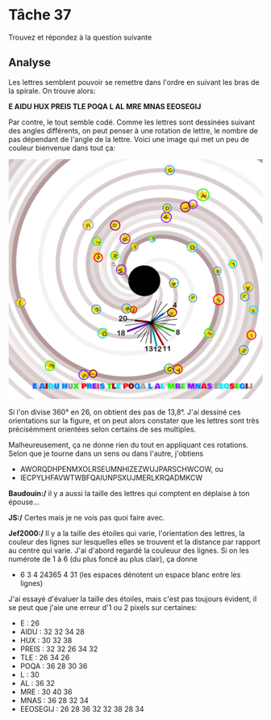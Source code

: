 # Tâche 37

Trouvez et répondez à la question suivante


## Analyse

Les lettres semblent pouvoir se remettre dans l'ordre en suivant les bras de la spirale. On trouve alors:

**E AIDU HUX PREIS TLE POQA L AL MRE MNAS EEOSEGIJ**

Par contre, le tout semble codé. Comme les lettres sont dessinées suivant des angles différents, on peut penser à une rotation de lettre, le nombre de pas dépendant de l'angle de la lettre. Voici une image qui met un peu de couleur bienvenue dans tout ça:

![Galxy](37-Galaxy.jpg)

Si l'on divise 360° en 26, on obtient des pas de 13,8°. J'ai dessiné ces orientations sur la figure, et on peut alors constater que les lettres sont très précisémment orientées selon certains de ses multiples.

Malheureusement, ça ne donne rien du tout en appliquant ces rotations. Selon que je tourne dans un sens ou dans l'autre, j'obtiens

* AWORQDHPENMXOLRSEUMNHIZEZWUJPARSCHWCOW, ou
* IECPYLHFAVWTWBFQAIUNPSXUJMERLKRQADMKCW

**Baudouin:/** il y a aussi la taille des lettres qui comptent en déplaise à ton épouse...

**JS:/** Certes mais je ne vois pas quoi faire avec.

**Jef2000:/** Il y a la taille des étoiles qui varie, l'orientation des lettres, la couleur des lignes sur  lesquelles elles se trouvent et la distance par rapport au centre qui varie.
J'ai d'abord regardé la couleuur des lignes. Si on les numérote de 1 à 6 (du plus foncé au plus clair), ça donne
* 6 3 4 24365 4 31 (les espaces dénotent un espace blanc entre les lignes)

J'ai essayé d'évaluer la taille des étoiles, mais c'est pas toujours évident, il se peut que j'aie une erreur d'1 ou 2 pixels sur certaines:
* E : 26
* AIDU : 32 32 34 28
* HUX : 30 32 38
* PREIS : 32 32 26 34 32
* TLE : 26 34 26
* POQA : 36 28 30 36
* L : 30
* AL : 36 32
* MRE : 30 40 36
* MNAS : 36 28 32 34
* EEOSEGIJ : 26 28 36 32 32 38 28 34


